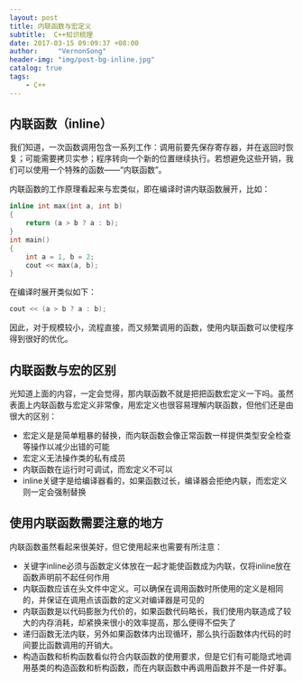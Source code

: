 ```yaml
---
layout: post
title: 内联函数与宏定义
subtitle:  C++知识梳理
date: 2017-03-15 09:09:37 +08:00
author:     "VernonSong"
header-img: "img/post-bg-inline.jpg"
catalog: true
tags:
    - C++
---
```

## 内联函数（inline）
我们知道，一次函数调用包含一系列工作：调用前要先保存寄存器，并在返回时恢复；可能需要拷贝实参；程序转向一个新的位置继续执行。若想避免这些开销，我们可以使用一个特殊的函数——“内联函数”。

内联函数的工作原理看起来与宏类似，即在编译时讲内联函数展开，比如：

```cpp
inline int max(int a, int b)
{
	return (a > b ? a : b);
}
int main()
{
	int a = 1, b = 2;
	cout << max(a, b);
}
```
在编译时展开类似如下：

```cpp
cout << (a > b ? a : b);
```
因此，对于规模较小，流程直接，而又频繁调用的函数，使用内联函数可以使程序得到很好的优化。

## 内联函数与宏的区别
光知道上面的内容，一定会觉得，那内联函数不就是把把函数宏定义一下吗。虽然表面上内联函数与宏定义非常像，用宏定义也很容易理解内联函数，但他们还是由很大的区别：

- 宏定义是是简单粗暴的替换，而内联函数会像正常函数一样提供类型安全检查等操作以减少出错的可能
- 宏定义无法操作类的私有成员
- 内联函数在运行时可调试，而宏定义不可以
- inline关键字是给编译器看的，如果函数过长，编译器会拒绝内联，而宏定义则一定会强制替换

## 使用内联函数需要注意的地方
内联函数虽然看起来很美好，但它使用起来也需要有所注意：

- 关键字inline必须与函数定义体放在一起才能使函数成为内联，仅将inline放在函数声明前不起任何作用
- 内联函数应该在头文件中定义。可以确保在调用函数时所使用的定义是相同的，并保证在调用点该函数的定义对编译器是可见的
- 内联函数是以代码膨胀为代价的，如果函数代码略长，我们使用内联造成了较大的内存消耗，却紧换来很小的效率提高，那么便得不偿失了
- 递归函数无法内联，另外如果函数体内出现循环，那么执行函数体内代码的时间要比函数调用的开销大。
- 构造函数和析构函数看似符合内联函数的使用要求，但是它们有可能隐式地调用基类的构造函数和析构函数，而在内联函数中再调用函数并不是一件好事。